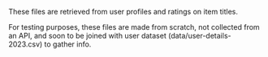 These files are retrieved from user profiles and ratings on item titles.

For testing purposes, these files are made from scratch, not collected from an API, and soon to be joined with user dataset (data/user-details-2023.csv) to gather info.

